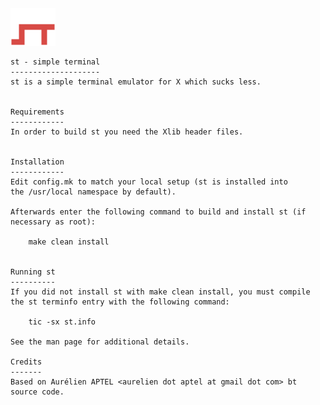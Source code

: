 <img src="https://raw.githubusercontent.com/nikoci/suckless/main/st/st.png" height="60px">

<p>

    st - simple terminal
    --------------------
    st is a simple terminal emulator for X which sucks less.


    Requirements
    ------------
    In order to build st you need the Xlib header files.


    Installation
    ------------
    Edit config.mk to match your local setup (st is installed into
    the /usr/local namespace by default).

    Afterwards enter the following command to build and install st (if
    necessary as root):

        make clean install


    Running st
    ----------
    If you did not install st with make clean install, you must compile
    the st terminfo entry with the following command:

        tic -sx st.info

    See the man page for additional details.

    Credits
    -------
    Based on Aurélien APTEL <aurelien dot aptel at gmail dot com> bt source code.

</p>
